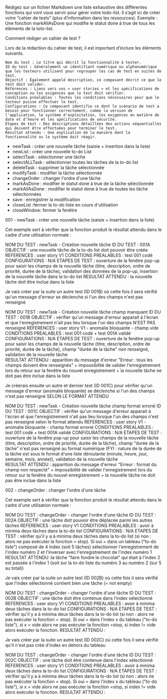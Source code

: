 Rédigez sur un fichier Markdown une liste exhaustive des différentes fonctions qui vont vous servir pour gérer votre todo-list. Il s’agit ici de créer votre “cahier de tests” (plus d’information dans les ressources).
Exemple : Une fonction markAllAsDone qui modifie le statut done à true de tous les éléments de la toto-list.

Comment rédiger un cahier de test ?

Lors de la rédaction du cahier de test, il est important d’inclure les éléments suivants.

    Nom du test : Le titre qui décrit la fonctionnalité à tester.
    ID du test : Généralement un identifiant numérique ou alphanumérique que les testeurs utilisent pour regrouper les cas de test en suites de test.
    Objectif : Également appelé description, ce composant décrit ce que le test doit valider.
    Références : Liens vers vos « user stories » et les spécifications de conception ou les exigences que le test doit vérifier.
    Conditions préalables : Toutes les conditions nécessaires pour que le testeur puisse effectuer le test.
    Configurations : Ce composant identifie ce dont le scénario de test a besoin pour fonctionner correctement, comme la version de l'application, le système d'exploitation, les exigences en matière de date et d'heure et les spécifications de sécurité.
    Étapes de test : Des descriptions détaillées des actions séquentielles qui doivent être effectuées pour terminer le test.
    Résultat attendu : Une explication de la manière dont la fonctionnalité ou le système doit réagir.


- newTask : créer une nouvelle tâche (saisie + insertion dans la liste)
- newList : créer une nouvelle to-do List
- selectTask : sélectionner une tâche
- selectALLTask : sélectionner toutes les tâches de la to-do list
- deleteTask : supprimer la tâche sélectionnée
- modifyTask : modifier la tâche sélectionnée
- changeOrder : changer l'ordre d'une tâche
- markAsDone : modifier le statut done à true de la tâche sélectionnée
- markAllAsDone : modifier le statut done à true de toutes les tâche sélectionnées
- save : enregistrer la modification
- closeList :fermer la to-do liste en cours d'utilisation
- closeWindow: fermer la fenêtre



001 - newTask : créer une nouvelle tâche (saisie + insertion dans la liste)

Cet exemple sert à vérifier que la fonction produit le résultat attendu dans le cadre d'une utilisation normale :

NOM DU TEST : newTask - Création nouvelle tâche
ID DU TEST : 001A
OBJECTIF : une nouvelle tâche de la to-do list doit pouvoir être créée
REFERENCES : user story V1
CONDITIONS PREALABLES : test 001 codé
CONFIGURATIONS : N/A
ETAPES DE TEST : ouverture de la fenêtre pop-up pour saisir les champs de la nouvelle tâche (titre, description, ordre de priorité, durée de la tâche), validation des données de la pop-up, insertion de la nouvelle tâche dans la to-do list
RESULTAT ATTENDU : la nouvelle tâche doit être inclue dans la liste


Je vais créer par la suite un autre test (ID 001B) où cette fois il sera vérifié qu'un message d'erreur se déclenche si l'un des champs n'est pas renseigné

NOM DU TEST : newTask - Création nouvelle tâche champ manquant
ID DU TEST : 001B
OBJECTIF : vérifier qu'un message d'erreur apparait à l'écran et que l'enregistrement n'ait pas lieu lorsque l'un des champs N'EST PAS renseigné
REFERENCES : user story V1 - anomalie bloquante - champ vide
CONDITIONS PREALABLES : test 001 codé + test 001A validé
CONFIGURATIONS : N/A
ETAPES DE TEST : ouverture de la fenêtre pop-up pour saisir les champs de la nouvelle tâche (titre, description, ordre de priorité, durée de la tâche), champ "durée de la tâche" non renseigné, validation de la nouvelle tâche  
RESULTAT ATTENDU : apparition du message d'erreur "Erreur : tous les champs doivent être renseignés" + impossibilité de valider l'enregistrement lors du retour sur la fenêtre du nouvel enregistrement + la nouvelle tâche ne doit pas être inclue dans la liste


Je créerais ensuite un autre et dernier test (ID 001C) pour vérifier qu'un message d'erreur (anomalie bloquante) se déclenche si l'un des champs n'est pas renseigné SELON LE FORMAT ATTENDU

NOM DU TEST : newTask - Création nouvelle tâche champ format erroné
ID DU TEST : 001C
OBJECTIF : vérifier qu'un message d'erreur apparait à l'écran et que l'enregistrement n'ait pas lieu lorsque l'un des champs n'est pas renseigné selon le format attendu
REFERENCES : user story V1 - anomalie bloquante - champ format erroné
CONDITIONS PREALABLES : test 001 codé + test 001A validé
CONFIGURATIONS : N/A
ETAPES DE TEST : ouverture de la fenêtre pop-up pour saisir les champs de la nouvelle tâche (titre, description, ordre de priorité, durée de la tâche), champ "durée de la tâche" n'est pas renseigné au format numérique (FYI : nature de la durée de la tâche est sous le format d'une liste déroulante (minute, heure, jour, semaine, mois, année)), validation de la nouvelle tâche  
RESULTAT ATTENDU : apparition du message d'erreur "Erreur : format du champ non respecté" + impossibilité de valider l'enregistrement lors du retour sur la fenêtre du nouvel enregistrement + la nouvelle tâche ne doit pas être inclue dans la liste



002 - changeOrder : changer l'ordre d'une tâche

Cet exemple sert à vérifier que la fonction produit le résultat attendu dans le cadre d'une utilisation normale :

NOM DU TEST : changeOrder - changer l'ordre d'une tâche
ID DU TEST : 002A
OBJECTIF : une tâche doit pouvoir être déplacée parmi les autres tâches
REFERENCES : user story V1
CONDITIONS PREALABLES : avoir à minima deux tâches dans la to-do list
CONFIGURATIONS : N/A
ETAPES DE TEST : vérifier qu'il y a à minima deux tâches dans la to-do list (si non : alors ne pas exécuter la fonction = stop). Si oui = dans un tableau ("to-do liste") composé de 4 index (soit 5 tâches) sélectionner l'enregistrement de l'index numéro 2 et l'inverser avec l'enregistrement de l'index numéro 1
RESULTAT ATTENDU :la tâche "faire fondre le chocolat" qui était à l'index 2 est passée à l'index 1 (soit sur la to-do liste du numéro 3 au numéro 2 (sur 5 au total))


Je vais créer par la suite un autre test (ID 002B) où cette fois il sera vérifié que l'index sélectionné contient bien une tâche (= not empty)

NOM DU TEST : changeOrder - changer l'ordre d'une tâche
ID DU TEST : 002B
OBJECTIF : une tâche doit être contenue dans l'index sélectionné
REFERENCES : user story V1
CONDITIONS PREALABLES : avoir à minima deux tâches dans la to-do list
CONFIGURATIONS : N/A
ETAPES DE TEST : vérifier qu'il y a à minima deux tâches dans la to-do list (si non : alors ne pas exécuter la fonction = stop). Si oui = dans l'index x du tableau ("to-do liste"), si x = vide alors ne pas exécuter la fonction =stop, si index != vide alors exécuter la fonction.
RESULTAT ATTENDU :


Je vais créer par la suite un autre test (ID 002C) où cette fois il sera vérifié qu'il n'est pas créé d'index en dehors du tableau

NOM DU TEST : changeOrder - changer l'ordre d'une tâche
ID DU TEST : 002C
OBJECTIF : une tâche doit être contenue dans l'index sélectionné
REFERENCES : user story V1
CONDITIONS PREALABLES : avoir à minima deux tâches dans la to-do list
CONFIGURATIONS : N/A
ETAPES DE TEST : vérifier qu'il y a à minima deux tâches dans la to-do list (si non : alors ne pas exécuter la fonction = stop). Si oui = dans l'index x du tableau ("to-do liste"), si x = vide alors ne pas exécuter la fonction =stop, si index != vide alors exécuter la fonction.
RESULTAT ATTENDU :

